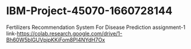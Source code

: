 # IBM-Project-45070-1660728144
Fertilizers Recommendation System For Disease Prediction
assignment-1 link-https://colab.research.google.com/drive/1-Bh60W5blGUVpjpKKiFom8PI4NYdH7Ox
